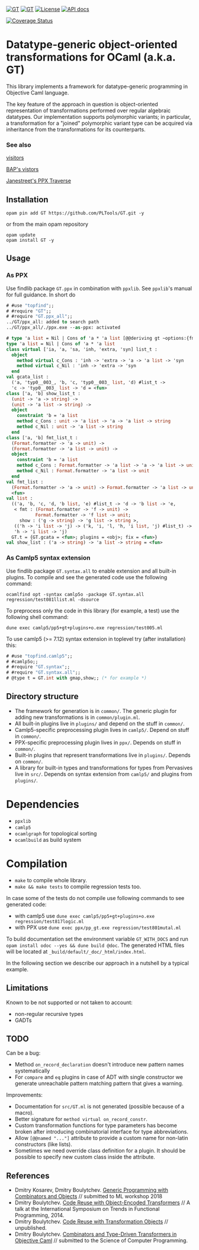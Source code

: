 [![GT][1]][2]
[![GT][3]][4]
[![License](https://img.shields.io/badge/license-LGPL-blue)](https://github.com/PLTools/GT/blob/master/COPYING)
[![API docs](https://img.shields.io/badge/Documentation-API-yellowgreen)](https://PLTools.github.io/GT/GT)

[1]:  https://github.com/PLTools/GT/actions/workflows/master.yml/badge.svg?branch=master
[2]:  https://github.com/PLTools/GT/actions/workflows/master.yml
[3]:  https://github.com/PLTools/GT/actions/workflows/master52.yml/badge.svg?branch=master
[4]:  https://github.com/PLTools/GT/actions/workflows/master52.yml

[![Coverage Status](https://coveralls.io/repos/github/PLTools/GT/badge.svg?branch=master)](https://coveralls.io/github/PLTools/GT?branch=master)

# Datatype-generic object-oriented transformations for OCaml (a.k.a. GT)

This library implements a framework for datatype-generic programming in Objective Caml language.

The key feature of the approach in question is object-oriented representation of transformations performed over regular algebraic datatypes. Our implementation supports polymorphic variants; in particular, a transformation for a "joined" polymorphic variant type can be acquired via inheritance from the transformations for its counterparts.

### See also

[visitors](https://gitlab.inria.fr/fpottier/visitors)

[BAP's vistors](http://binaryanalysisplatform.github.io/bap/api/master/Bap.Std.Exp.visitor-c.html)

[Janestreet's PPX Traverse](https://github.com/janestreet-deprecated/ppx_traverse)

## Installation

    opam pin add GT https://github.com/PLTools/GT.git -y

  or from the main opam repository

    opam update
    opam install GT -y

## Usage

### As PPX

Use findlib package `GT.ppx` in combination with `ppxlib`. See `ppxlib`'s manual for full guidance. In short do

<!-- $MDX non-deterministic=output -->
```ocaml
# #use "topfind";;
# #require "GT";;
# #require "GT.ppx_all";;
../GT/ppx_all: added to search path
../GT/ppx_all/./ppx.exe --as-ppx: activated
```

```ocaml
# type 'a list = Nil | Cons of 'a * 'a list [@@deriving gt ~options:{fmt; show}];;
type 'a list = Nil | Cons of 'a * 'a list
class virtual ['ia, 'a, 'sa, 'inh, 'extra, 'syn] list_t :
  object
    method virtual c_Cons : 'inh -> 'extra -> 'a -> 'a list -> 'syn
    method virtual c_Nil : 'inh -> 'extra -> 'syn
  end
val gcata_list :
  ('a, 'typ0__003_, 'b, 'c, 'typ0__003_ list, 'd) #list_t ->
  'c -> 'typ0__003_ list -> 'd = <fun>
class ['a, 'b] show_list_t :
  (unit -> 'a -> string) ->
  (unit -> 'a list -> string) ->
  object
    constraint 'b = 'a list
    method c_Cons : unit -> 'a list -> 'a -> 'a list -> string
    method c_Nil : unit -> 'a list -> string
  end
class ['a, 'b] fmt_list_t :
  (Format.formatter -> 'a -> unit) ->
  (Format.formatter -> 'a list -> unit) ->
  object
    constraint 'b = 'a list
    method c_Cons : Format.formatter -> 'a list -> 'a -> 'a list -> unit
    method c_Nil : Format.formatter -> 'a list -> unit
  end
val fmt_list :
  (Format.formatter -> 'a -> unit) -> Format.formatter -> 'a list -> unit =
  <fun>
val list :
  (('a, 'b, 'c, 'd, 'b list, 'e) #list_t -> 'd -> 'b list -> 'e,
   < fmt : (Format.formatter -> 'f -> unit) ->
           Format.formatter -> 'f list -> unit;
     show : ('g -> string) -> 'g list -> string >,
   (('h -> 'i list -> 'j) -> ('k, 'i, 'l, 'h, 'i list, 'j) #list_t) ->
   'h -> 'i list -> 'j)
  GT.t = {GT.gcata = <fun>; plugins = <obj>; fix = <fun>}
val show_list : ('a -> string) -> 'a list -> string = <fun>
```

### As Camlp5 syntax extension

Use findlib package `GT.syntax.all` to enable extension and all built-in plugins. To compile and see the generated code use the following command:

    ocamlfind opt -syntax camlp5o -package GT.syntax.all regression/test081llist.ml -dsource

To preprocess only the code in this library (for example, a test) use the following shell command:

    dune exec camlp5/pp5+gt+plugins+o.exe regression/test005.ml

To use camlp5 (>= 7.12) syntax extension in toplevel try (after installation) this:

<!-- $MDX non-deterministic=output -->
```ocaml
# #use "topfind.camlp5";;
# #camlp5o;;
# #require "GT.syntax";;
# #require "GT.syntax.all";;
# @type t = GT.int with gmap,show;; (* for example *)
```

## Directory structure

- The framework for generation is in `common/`. The generic plugin for adding new transformations is in `common/plugin.ml`.
- All built-in plugins live in `plugins/` and depend on the stuff in `common/`.
- Camlp5-specific preprocessing plugin lives in `camlp5/`. Depend on stuff in `common/`.
- PPX-specific preprocessing plugin lives in `ppx/`. Depends on stuff in `common/`.
- Built-in plugins that represent transformations live in `plugins/`. Depends on `common/`.
- A library for built-in types and transformations for types from Pervasives live in `src/`. Depends on syntax extension from `camlp5/` and plugins from `plugins/`.

# Dependencies

- `ppxlib`
- `camlp5`
- `ocamlgraph` for topological sorting
- `ocamlbuild` as build system

# Compilation

- `make` to compile whole library.
- `make && make tests` to compile regression tests too.

In case some of the tests do not compile use following commands to see generated code:

- with camlp5 use `dune exec camlp5/pp5+gt+plugins+o.exe regression/test817logic.ml`
- with PPX use `dune exec ppx/pp_gt.exe regression/test801mutal.ml`

To build documentation set the environment variable `GT_WITH_DOCS` and run `opam install odoc --yes && dune build @doc`.
The generated HTML files will be located at `_build/default/_doc/_html/index.html`.

In the following section we describe our approach in a nutshell by a typical example.

## Limitations

Known to be not supported or not taken to account:

- non-regular recursive types
- GADTs

## TODO

Can be a bug:

- Method `on_record_declaration` doesn't introduce new pattern names systematically
- For `compare` and `eq` plugins in case of ADT with single constructor we generate unreachable pattern matching pattern that gives a warning.

Improvements:
- Documentation for `src/GT.ml` is not generated (possible because of a macro).
- Better signature for `method virtual on_record_constr`.
- Custom transformation functions for type parameters has become broken after introducing combinatorial interface for type abbreviations.
- Allow `[@@named "..."]` attribute to provide a custom name for non-latin constructors (like lists).
- Sometimes we need override class definition for a plugin. It should be possible to specify new custom class inside the attribute.

## References

- Dmitry Kosarev, Dmitry Boulytchev. [Generic Programming with Combinators and Objects](https://arxiv.org/pdf/2106.01250.pdf) // submitted to ML workshop 2018
- Dmitry Boulytchev. [Code Reuse with Object-Encoded Transformers](https://oops.math.spbu.ru/papers/transformation-objects-talk.pdf) // A talk at the International Symposium on Trends in Functional Programming, 2014.
- Dmitry Boulytchev. [Code Reuse with Transformation Objects](https://arxiv.org/pdf/1802.01930.pdf) // unpublished.
- Dmitry Boulytchev. [Combinators and Type-Driven Transformers in Objective Caml](https://www.sciencedirect.com/science/article/pii/S0167642315001422) // submitted to the Science of Computer Programming.
